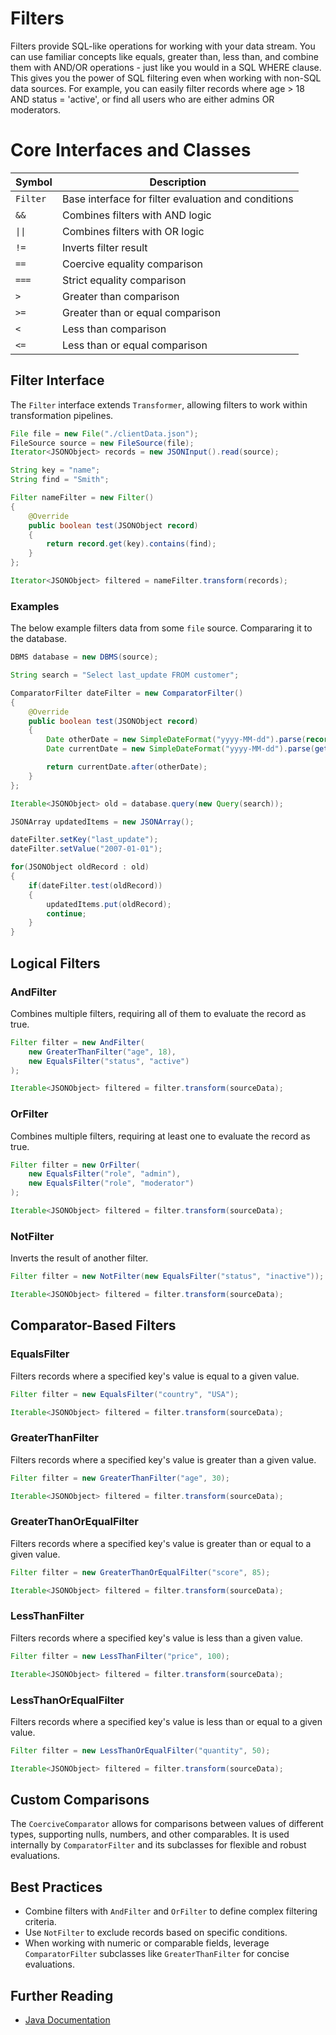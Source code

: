 # Filters

Filters provide SQL-like operations for working with your data stream. You can use familiar concepts like equals, greater than, less than, and combine them with AND/OR operations - just like you would in a SQL WHERE clause. This gives you the power of SQL filtering even when working with non-SQL data sources. For example, you can easily filter records where age > 18 AND status = 'active', or find all users who are either admins OR moderators.

# Core Interfaces and Classes

| Symbol   | Description                                         |
| -------- | --------------------------------------------------- |
| `Filter` | Base interface for filter evaluation and conditions |
| `&&`     | Combines filters with AND logic                     |
| `\|\|`   | Combines filters with OR logic                      |
| `!=`     | Inverts filter result                               |
| `==`     | Coercive equality comparison                        |
| `===`    | Strict equality comparison                          |
| `>`      | Greater than comparison                             |
| `>=`     | Greater than or equal comparison                    |
| `<`      | Less than comparison                                |
| `<=`     | Less than or equal comparison                       |

## Filter Interface

The `Filter` interface extends `Transformer`, allowing filters to work within transformation pipelines.

```java
File file = new File("./clientData.json");
FileSource source = new FileSource(file);
Iterator<JSONObject> records = new JSONInput().read(source);

String key = "name";
String find = "Smith";

Filter nameFilter = new Filter()
{
    @Override
    public boolean test(JSONObject record)
    {
        return record.get(key).contains(find);
    }
};

Iterator<JSONObject> filtered = nameFilter.transform(records);
```

### Examples

The below example filters data from some `file` source. Compararing it to the database.

```java
DBMS database = new DBMS(source);

String search = "Select last_update FROM customer";

ComparatorFilter dateFilter = new ComparatorFilter()
{
    @Override
    public boolean test(JSONObject record)
    {
        Date otherDate = new SimpleDateFormat("yyyy-MM-dd").parse(record.get(getKey()));
        Date currentDate = new SimpleDateFormat("yyyy-MM-dd").parse(getValue());

        return currentDate.after(otherDate);
    }
};

Iterable<JSONObject> old = database.query(new Query(search));

JSONArray updatedItems = new JSONArray();

dateFilter.setKey("last_update");
dateFilter.setValue("2007-01-01");

for(JSONObject oldRecord : old)
{
    if(dateFilter.test(oldRecord))
    {
        updatedItems.put(oldRecord);
        continue;
    }
}


```

## Logical Filters

### AndFilter

Combines multiple filters, requiring all of them to evaluate the record as true.

```java
Filter filter = new AndFilter(
    new GreaterThanFilter("age", 18),
    new EqualsFilter("status", "active")
);

Iterable<JSONObject> filtered = filter.transform(sourceData);
```

### OrFilter

Combines multiple filters, requiring at least one to evaluate the record as true.

```java
Filter filter = new OrFilter(
    new EqualsFilter("role", "admin"),
    new EqualsFilter("role", "moderator")
);

Iterable<JSONObject> filtered = filter.transform(sourceData);
```

### NotFilter

Inverts the result of another filter.

```java
Filter filter = new NotFilter(new EqualsFilter("status", "inactive"));

Iterable<JSONObject> filtered = filter.transform(sourceData);
```

## Comparator-Based Filters

### EqualsFilter

Filters records where a specified key's value is equal to a given value.

```java
Filter filter = new EqualsFilter("country", "USA");

Iterable<JSONObject> filtered = filter.transform(sourceData);
```

### GreaterThanFilter

Filters records where a specified key's value is greater than a given value.

```java
Filter filter = new GreaterThanFilter("age", 30);

Iterable<JSONObject> filtered = filter.transform(sourceData);
```

### GreaterThanOrEqualFilter

Filters records where a specified key's value is greater than or equal to a given value.

```java
Filter filter = new GreaterThanOrEqualFilter("score", 85);

Iterable<JSONObject> filtered = filter.transform(sourceData);
```

### LessThanFilter

Filters records where a specified key's value is less than a given value.

```java
Filter filter = new LessThanFilter("price", 100);

Iterable<JSONObject> filtered = filter.transform(sourceData);
```

### LessThanOrEqualFilter

Filters records where a specified key's value is less than or equal to a given value.

```java
Filter filter = new LessThanOrEqualFilter("quantity", 50);

Iterable<JSONObject> filtered = filter.transform(sourceData);
```

## Custom Comparisons

The `CoerciveComparator` allows for comparisons between values of different types, supporting nulls, numbers, and other comparables. It is used internally by `ComparatorFilter` and its subclasses for flexible and robust evaluations.

## Best Practices

- Combine filters with `AndFilter` and `OrFilter` to define complex filtering criteria.
- Use `NotFilter` to exclude records based on specific conditions.
- When working with numeric or comparable fields, leverage `ComparatorFilter` subclasses like `GreaterThanFilter` for concise evaluations.

## Further Reading

- [Java Documentation](https://docs.invirgance.com/javadocs/convirgance/latest/com/invirgance/convirgance/transform/filter/package-summary.html)
